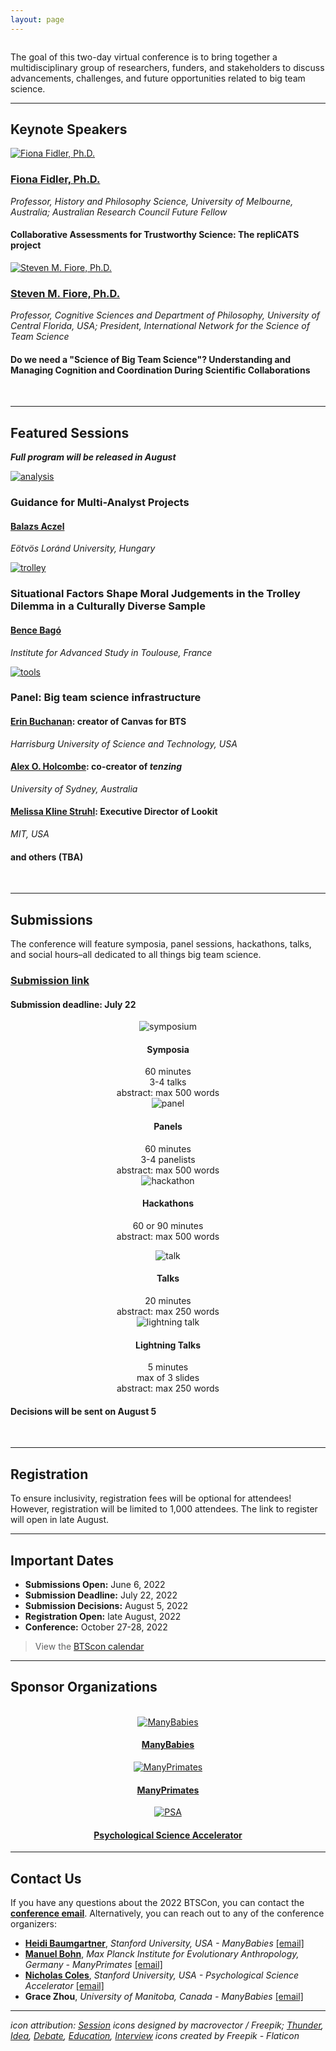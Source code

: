 ```yaml
---
layout: page
---
```



<img src="/assets/img/BTSCon2022_logo.png" alt="" />

The goal of this two-day virtual conference is to bring together a multidisciplinary group of researchers, funders, and stakeholders to discuss advancements, challenges, and future opportunities related to big team science.

***
<!--## [Speakers]({{site.baseurl}}/people/) 
-->
## Keynote Speakers

<section>
  <div class="container">
    <div class="row">
      <div class="col-sm-12">
        <p>    </p>
      </div>
    </div>
    <div class="row">
      <div class="col-sm-4 col-xs-6">
        <a href="https://findanexpert.unimelb.edu.au/profile/3224-fiona-fidler#"><img src="/assets/img/FidlerHeadshot.png" alt="Fiona Fidler, Ph.D."></a>
      </div>
      <div class="col-sm-8">
        <h3><a href="https://findanexpert.unimelb.edu.au/profile/3224-fiona-fidler#">Fiona Fidler, Ph.D.</a></h3>
        <i>Professor, History and Philosophy Science, University of Melbourne, Australia; Australian Research Council Future Fellow</i>
        <h4>Collaborative Assessments for Trustworthy Science: The repliCATS project</h4>
      </div>
    </div>
    <div class="row">
      <div class="col-sm-12">
        <p>    </p>
      </div>
    </div>
    <div class="row">
      <div class="col-sm-4 col-xs-6">
        <a href="https://csl.ist.ucf.edu/People"><img src="/assets/img/FioreHeadshot.png" alt="Steven M. Fiore, Ph.D."></a>
      </div>
      <div class="col-sm-8">
        <h3><a href="https://csl.ist.ucf.edu/People">Steven M. Fiore, Ph.D.</a></h3>
        <i>Professor, Cognitive Sciences and Department of Philosophy, University of Central Florida, USA; President, International Network for the Science of Team Science</i>
        <h4>Do we need a "Science of Big Team Science"?  Understanding and Managing Cognition and Coordination During Scientific Collaborations</h4>
      </div>
    </div>
  </div>
</section>
<br>

***
## Featured Sessions

<b><i>Full program will be released in August</i></b>

<section>
  <div class="container">
    <div class="row">
      <div class="col-sm-12">
        <p>    </p>
      </div>
    </div>
    <div class="row">
      <div class="col-sm-3 col-xs-6">
        <a href="https://www.nature.com/articles/d41586-022-01332-8/"><img src="/assets/img/analysis.png" alt="analysis"></a>
      </div>
      <div class="col-sm-9">
        <h3>Guidance for Multi-Analyst Projects</h3>
        <h4><a href="http://decisionlab.elte.hu/members/balazs-aczel/">Balazs Aczel</a></h4>
        <i>Eötvös Loránd University, Hungary</i>
      </div>
    </div>
    <div class="col-sm-12">
        <p>   </p>
    </div>
    <div class="row">
      <div class="col-sm-3 col-xs-6">
        <a href="https://psysciacc.org/006-trolley-problem/"><img src="/assets/img/trolley.png" alt="trolley"></a>
      </div>
      <div class="col-sm-9">
        <h3>Situational Factors Shape Moral Judgements in the Trolley Dilemma in a Culturally Diverse Sample</h3>
        <h4><a href="https://www.iast.fr/people/bence-bago">Bence Bagó</a></h4>
        <i>Institute for Advanced Study in Toulouse, France</i>
      </div>
    </div>
    <div class="col-sm-12">
        <p>   </p>
    </div>
    <div class="row">
      <div class="col-sm-3 col-xs-6">
        <a href=""><img src="/assets/img/tools.png" alt="tools"></a>
      </div>
      <div class="col-sm-9">
        <h3>Panel: Big team science infrastructure</h3>
        <h4><a href="https://www.aggieerin.com/page/about/">Erin Buchanan</a>: creator of Canvas for BTS</h4>
        <i>Harrisburg University of Science and Technology, USA</i>
        <h4><a href="https://www.sydney.edu.au/science/about/our-people/academic-staff/alex-holcombe.html">Alex O. Holcombe</a>: co-creator of <i>tenzing</i></h4>
        <i>University of Sydney, Australia</i>
        <h4><a href="">Melissa Kline Struhl</a>: Executive Director of Lookit</h4>
        <i>MIT, USA</i>
        <h4>and others (TBA)</h4>
      </div>
    </div>
  </div>
</section>
<br>

<!--
***
## [Program]({{site.baseurl}}/schedule/) 
-->

***
## Submissions

The conference will feature symposia, panel sessions, hackathons, talks, and social hours–all dedicated to all things big team science.

### <a href="https://docs.google.com/forms/d/e/1FAIpQLScIciauSbdMx7Es0Wnmp9ulOHGZtWlvaXinBm6mkLrd32WZyA/viewform?usp=sf_link" target="_blank">Submission link</a> 

#### Submission deadline: July 22


<section>
  <div class="container">
    <div class="row">
      <div class="col-sm-12">
        <p>    </p>
      </div>
    </div>
    <div class="row justify-content-around">
      <div class="col-sm-3 col-xs-6" align="center">
        <img src="/assets/img/symposium.png" alt="symposium">
        <h4>Symposia</h4>
        60 minutes <br>
        3-4 talks <br>
        abstract: max 500 words
      </div>
      <div class="col-sm-3 col-xs-6" align="center">
        <img src="/assets/img/panel.png" alt="panel">
        <h4>Panels</h4>
        60 minutes<br>
        3-4 panelists<br>
        abstract: max 500 words
      </div>
      <div class="col-sm-3 col-xs-6" align="center">
        <img src="/assets/img/hackathon.png" alt="hackathon">
        <h4>Hackathons</h4>
        60 or 90 minutes<br> 
        abstract: max 500 words
      </div>
    </div>
    <div class="col-sm-12">
        <p>   </p>
    </div>
    <div class="row justify-content-around">
      <div class="col-sm-1" align="center">
      </div>
      <div class="col-sm-3 col-xs-6" align="center">
        <img src="/assets/img/talk.png" alt="talk">
        <h4>Talks</h4>
        20 minutes<br> 
        abstract: max 250 words
      </div>
      <div class="col-sm-3 col-xs-6" align="center">
        <img src="/assets/img/lightning.png" alt="lightning talk">
        <h4>Lightning Talks</h4>
        5 minutes<br> 
        max of 3 slides<br> 
        abstract: max 250 words
      </div>
      <div class="col-sm-1" align="center">
      </div>
    </div>
    <div class="col-sm-12">
        <p>   </p>
    </div>
  </div>
</section> 

#### Decisions will be sent on August 5

<br>

***
## Registration

To ensure inclusivity, registration fees will be optional for attendees! However, registration will be limited to 1,000 attendees. The link to register will open in late August.

***
## Important Dates

* **Submissions Open:** June 6, 2022
* **Submission Deadline:** July 22, 2022
* **Submission Decisions:** August 5, 2022
* **Registration Open:** late August, 2022
* **Conference:** October 27-28, 2022

> View the [BTScon calendar](https://calendar.google.com/calendar/embed?src=bigteamscienceconference%40gmail.com&ctz=America%2FLos_Angeles)


***
## Sponsor Organizations

<section>
	<br>
	<div class="container">
		<div class="row justify-content-around">
		  <div class="col-lg-3 col-md-3 col-sm-3 col-xs-3" align="center">
		    <a href="https://manybabies.github.io" class="image"><img src="/assets/img/MB_logo.png" alt="ManyBabies" /></a>
			   <h4><a href="https://manybabies.github.io">ManyBabies</a></h4>
		  </div>
      <div class="col-lg-3 col-md-3 col-sm-3 col-xs-3" align="center">
			  <a href="https://manyprimates.github.io" class="image"><img src="/assets/img/mp_logo_notext2.png" alt="ManyPrimates" /></a>
			  <h4><a href="https://manyprimates.github.io">ManyPrimates</a></h4>
		  </div>
		  <div class="col-lg-3 col-md-3 col-sm-3 col-xs-3" align="center">
			  <a href="https://psysciacc.org/" class="image"><img src="/assets/img/psa_logo.png" alt="PSA" /></a>
			  <h4><a href="https://psysciacc.org/">Psychological Science Accelerator</a></h4>
		  </div>
	  </div>
	</div>
</section>

***
## Contact Us

If you have any questions about the 2022 BTSCon, you can contact the [**conference email**](mailto:bigteamscienceconference@gmail.com). Alternatively, you can reach out to any of the conference organizers:

* [**Heidi Baumgartner**](https://profiles.stanford.edu/heidi-baumgartner), *Stanford University, USA - ManyBabies* [[email]](mailto:heidib@stanford.edu)
* [**Manuel Bohn**](https://manuelbohn.github.io), *Max Planck Institute for Evolutionary Anthropology, Germany - ManyPrimates* [[email]](mailto:manuel0bohn@gmail.com)
* [**Nicholas Coles**](https://hai.stanford.edu/people/nicholas-coles), *Stanford University, USA - Psychological Science Accelerator* [[email]](mailto:ncoles@stanford.edu)
* **Grace Zhou**, *University of Manitoba, Canada - ManyBabies* [[email]](mailto:grace.zhou@umanitoba.ca)

***

*icon attribution: <a href="http://www.freepik.com">Session</a> icons designed by macrovector / Freepik;
<a href="https://www.flaticon.com/free-icons/thunder" title="thunder icons">Thunder</a>,
<a href="https://www.flaticon.com/free-icons/idea" title="idea icons">Idea</a>,
<a href="https://www.flaticon.com/free-icons/debate" title="debate icons">Debate</a>,
<a href="https://www.flaticon.com/free-icons/education" title="education icons">Education</a>, 
<a href="https://www.flaticon.com/free-icons/interview" title="interview icons">Interview</a> icons created by Freepik - Flaticon*